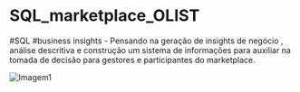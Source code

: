 # SQL_marketplace_OLIST
#SQL #business insights - Pensando na geração de insights de negócio , análise descritiva e construção um sistema de informações para auxiliar na tomada de decisão para gestores e participantes do  marketplace.

 

![Imagem1](https://user-images.githubusercontent.com/88970737/234871631-6cc57446-008a-4a91-b721-12a0fa95f0c0.png)
